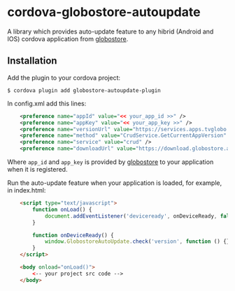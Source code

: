 # cordova-globostore-autoupdate

A library which provides auto-update feature to any hibrid (Android and IOS) cordova application from [globostore](https://globostore.apps.tvglobo.com.br/).

## Installation

Add the plugin to your cordova project:
```shell
$ cordova plugin add globostore-autoupdate-plugin
```

In config.xml add this lines:
```xml
    <preference name="appId" value="<< your_app_id >>" />
    <preference name="appKey" value="<< your_app_key >>" />
    <preference name="versionUrl" value="https://services.apps.tvglobo.com.br/rpc" />
    <preference name="method" value="CrudService.GetCurrentAppVersion" />
    <preference name="service" value="crud" />
    <preference name="downloadUrl" value="https://download.globostore.apps.tvglobo.com.br" />
```
Where `app_id` and `app_key` is provided by [globostore](https://globostore.apps.tvglobo.com.br/) to your application when it is registered.

Run the auto-update feature when your application is loaded, 
for example, in index.html:
```html
    <script type="text/javascript">
        function onLoad() {
            document.addEventListener('deviceready', onDeviceReady, false);
        }

        function onDeviceReady() {
            window.GlobostoreAutoUpdate.check('version', function () {})
        }
    </script>

    <body onload="onLoad()">
        <-- your project src code -->
    </body>
```
